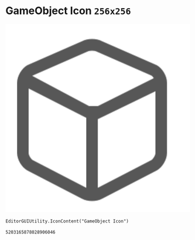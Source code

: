 # GameObject Icon `256x256`
<img src="/img/GameObject%20Icon.png" width=512 height=512>

``` CSharp
EditorGUIUtility.IconContent("GameObject Icon")
```
```
5203165878028906046
```
